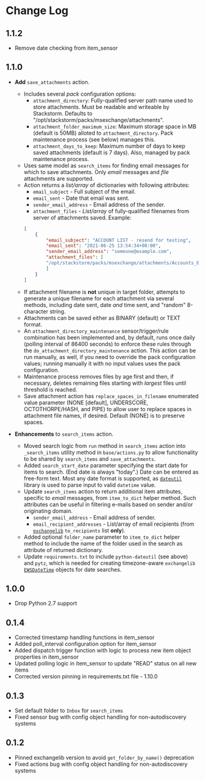 # Change Log

## 1.1.2
* Remove date checking from item_sensor

## 1.1.0

* **Add** `save_attachments` action.
    * Includes several _pack_ configuration options:
        - `attachment_directory`: Fully-qualified server path name used to store attachments. Must be readable and writeable by Stackstorm. Defaults to "/opt/stackstorm/packs/msexchange/attachments".
        - `attachment_folder_maximum_size`: Maximum storage space in MB (default is 50MB) alloted to `attachment_directory`. Pack maintenance process (see below) manages this.
        - `attachment_days_to_keep`: Maximum number of days to keep saved attachments (default is 7 days). Also, managed by pack maintenance process.
    * Uses same model as `search_items` for finding email messages for which to save attachments. Only _email_ messages and _file_ attachments are supported.
    * Action returns a _list/array_ of dictionaries with following attributes:
        - `email_subject` - Full subject of the email.
        - `email_sent` - Date that email was sent.
        - `sender_email_address` - Email address of the sender.
        - `attachment_files` - _List/array_ of fully-qualified filenames from server of attachments saved. Example:
        ```JSON
        [
            {
                "email_subject": "ACCOUNT LIST - resend for testing",
                "email_sent": "2021-06-25 13:54:34+00:00",
                "sender_email_address": "someone@example.com",
                "attachment_files": [
                "/opt/stackstorm/packs/msexchange/attachments/Accounts_06_23_2021.xlsx"
                ]
            }
        ]
        ```
    * If attachment filename is **not** unique in target folder, attempts to generate a unique filename for each attachment via several methods, including date sent, date _and_ time sent, and "random" 8-character string.
    * Attachments can be saved either as BINARY (default) or TEXT format.
    * An `attachment_directory_maintenance` sensor/trigger/rule combination has been implemented and, by default, runs once daily (polling interval of 86400 seconds) to enforce these rules through the `do_attachment_directory_maintenance` action. This action can be run manually, as well, if you need to override the pack configuration values; running manually it with no input values uses the pack configuration.
    * Maintenance process removes files by age first and then, if necessary, deletes remaining files starting with _largest_ files until threshold is reached.
    * Save attachment action has `replace_spaces_in_filename` enumerated value parameter (NONE [default], UNDERSCORE, OCTOTHORPE/HASH, and PIPE) to allow user to replace spaces in attachment file names, if desired. Default (NONE) is to preserve spaces.

* **Enhancements** to `search_items` action.
    * Moved search logic from `run` method in `search_items` action into `_search_items` utility method in `base/actions.py` to allow functionality to be shared by `search_items` and `save_attachments`.
    * Added `search_start_date` parameter specifying the start date for items to search. (End date is always "today".) Date can be entered as free-form text. Most any date format is supported, as [`dateutil`](https://dateutil.readthedocs.io/) library is used to parse input to valid `datetime` value.
    * Update `search_items` action to return additional item attributes, specific to _email_ messages, from `item_to_dict` helper method. Such attributes can be useful in filtering e-mails based on sender and/or originating domain.
        - `sender_email_address` - Email address of sender.
        - `email_recipient_addresses` - List/array of email recipients (from [`exchangelib`](https://ecederstrand.github.io/exchangelib/) `to_recipients` list **only**).
    * Added optional `folder_name` parameter to `item_to_dict` helper method to include the name of the folder used in the search as attribute of returned dictionary.
    * Update `requirements.txt` to include `python-dateutil` (see above) and `pytz`, which is needed for creating timezone-aware `exchangelib` [`EWSDateTime`](https://ecederstrand.github.io/exchangelib/exchangelib/ewsdatetime.html#exchangelib.ewsdatetime.EWSDateTime) objects for date searches.

## 1.0.0

* Drop Python 2.7 support

## 0.1.4

* Corrected timestamp handling functions in item_sensor
* Added poll_interval configuration option for item_sensor
* Added dispatch trigger function with logic to process new item object properties in item_sensor
* Updated polling logic in item_sensor to update "READ" status on all new items
* Corrected version pinning in requirements.txt file - 1.10.0

## 0.1.3

* Set default folder to `Inbox` for `search_items`
* Fixed sensor bug with config object handling for non-autodiscovery systems

## 0.1.2

* Pinned exchangelib version to avoid `get_folder_by_name()` deprecation
* Fixed actions bug with config object handling for non-autodiscovery systems
